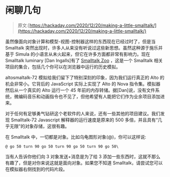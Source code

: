# 闲聊几句

> 原文:[https://hackaday.com/2020/12/20/making-a-little-smalltalk/](https://hackaday.com/2020/12/20/making-a-little-smalltalk/)

虽然像面向对象计算和模型-视图-控制器这样的东西现在已经过时了，但是当 Smalltalk 突然出现时，许多人从来没有听说过这些新思想。虽然这种源于施乐并基于 Simula 的小语言从未火起来，但它在许多方面都非常有影响力。现在 Smalltalk luminary [Dan Ingalls]有了 [Smalltalk Zoo](https://smalltalkzoo.thechm.org) ，这是一个 Smalltalk 相关项目的集合，包括几个你可以在浏览器中运行的历史模拟。

altosmaltalk-72 模拟给我们留下了特别深刻的印象，因为我们运行真正的 Alto 的机会非常小。它背后的 JavaScript 实际上实现了 Alto 的 Nova 指令集。模拟器然后从一个真实的 Alto 运行一个 45 年前的内存转储。据[Dan]说，没有文件系统，微编码音乐和动画指令也不见了，但他希望有人能把它们作为业余项目添加进来。

对于任何有足够勇气钻研这个老软件的人来说，还有一些其他的项目建议。我们发现 Smalltalk-72 Javascript 解释器的运行速度是原来的 500 多倍，并且具有“几乎无限”的对象存储，这很有趣。

在 Smalltalk 中，一切都是对象。比如乌龟图形对象(@)，你可以这样说:

```
@ go 50 turn 90 go 50 turn 90 go 50 turn 90 go 50\
```

当有人告诉你他们向 3 对象发送+消息是为了给 3 添加一些东西时，这就不那么有趣了，但是对你来说这就是面向对象。如果您不知道 Smalltalk，请尝试您可以在模拟器右侧找到的代码片段。